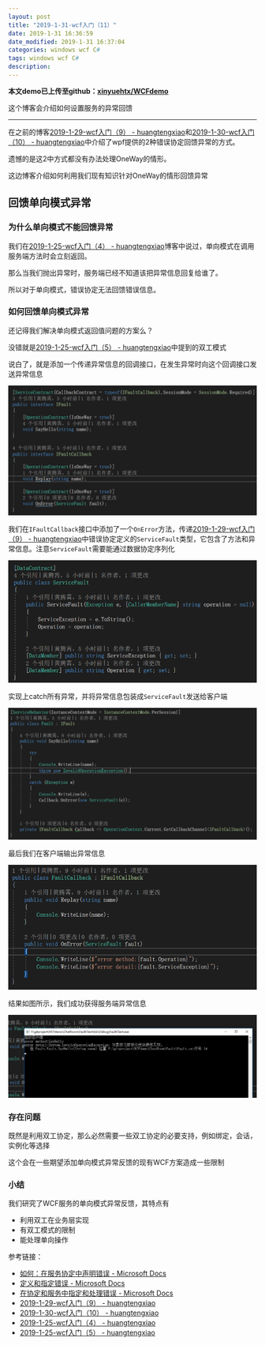 ```yaml
---
layout: post
title: "2019-1-31-wcf入门（11）"
date: 2019-1-31 16:36:59
date_modified: 2019-1-31 16:37:04
categories: windows wcf C#
tags: windows wcf C#
description: 
---
```


**本文demo已上传至github：[xinyuehtx/WCFdemo](https://github.com/xinyuehtx/WCFdemo)**

这个博客会介绍如何设置服务的异常回馈

-----

在之前的博客[2019-1-29-wcf入门（9） - huangtengxiao](https://xinyuehtx.github.io/post/wcf%E5%85%A5%E9%97%A8-9.html)和[2019-1-30-wcf入门（10） - huangtengxiao](https://xinyuehtx.github.io/post/wcf%E5%85%A5%E9%97%A8-10.html)中介绍了wpf提供的2种错误协定回馈异常的方式。

遗憾的是这2中方式都没有办法处理OneWay的情形。

这边博客介绍如何利用我们现有知识针对OneWay的情形回馈异常

## 回馈单向模式异常

### 为什么单向模式不能回馈异常

我们在[2019-1-25-wcf入门（4） - huangtengxiao](https://xinyuehtx.github.io/post/wcf%E5%85%A5%E9%97%A8-4.html)博客中说过，单向模式在调用服务端方法时会立刻返回。

那么当我们抛出异常时，服务端已经不知道该把异常信息回复给谁了。

所以对于单向模式，错误协定无法回馈错误信息。

### 如何回馈单向模式异常

还记得我们解决单向模式返回值问题的方案么？

没错就是[2019-1-25-wcf入门（5） - huangtengxiao](https://xinyuehtx.github.io/post/wcf%E5%85%A5%E9%97%A8-5.html)中提到的双工模式

说白了，就是添加一个传递异常信息的回调接口，在发生异常时向这个回调接口发送异常信息

![1548924962085](../media/1548924962085.png)

我们在`IFaultCallback`接口中添加了一个`OnError`方法，传递[2019-1-29-wcf入门（9） - huangtengxiao](https://xinyuehtx.github.io/post/wcf%E5%85%A5%E9%97%A8-9.html)中错误协定定义的`ServiceFault`类型，它包含了方法和异常信息。注意`ServiceFault`需要能通过数据协定序列化

![1548925086506](../media/1548925086506.png)

实现上catch所有异常，并将异常信息包装成`ServiceFault`发送给客户端

![1548936536940](../media/1548936536940.png)

最后我们在客户端输出异常信息

![1548936598882](../media/1548936598882.png)

结果如图所示，我们成功获得服务端异常信息

![1548936649609](../media/1548936649609.png)

### 存在问题

既然是利用双工协定，那么必然需要一些双工协定的必要支持，例如绑定，会话，实例化等选择

这个会在一些期望添加单向模式异常反馈的现有WCF方案造成一些限制

### 小结

我们研究了WCF服务的单向模式异常反馈，其特点有

- 利用双工在业务层实现
- 有双工模式的限制
- 能处理单向操作

参考链接：

- [如何：在服务协定中声明错误 - Microsoft Docs](https://docs.microsoft.com/zh-cn/dotnet/framework/wcf/how-to-declare-faults-in-service-contracts)
- [定义和指定错误 - Microsoft Docs](https://docs.microsoft.com/zh-cn/dotnet/framework/wcf/defining-and-specifying-faults)
- [在协定和服务中指定和处理错误 - Microsoft Docs](https://docs.microsoft.com/zh-cn/dotnet/framework/wcf/specifying-and-handling-faults-in-contracts-and-services)
- [2019-1-29-wcf入门（9） - huangtengxiao](https://xinyuehtx.github.io/post/wcf%E5%85%A5%E9%97%A8-9.html)
- [2019-1-30-wcf入门（10） - huangtengxiao](https://xinyuehtx.github.io/post/wcf%E5%85%A5%E9%97%A8-10.html)
- [2019-1-25-wcf入门（4） - huangtengxiao](https://xinyuehtx.github.io/post/wcf%E5%85%A5%E9%97%A8-4.html)
- [2019-1-25-wcf入门（5） - huangtengxiao](https://xinyuehtx.github.io/post/wcf%E5%85%A5%E9%97%A8-5.html)





